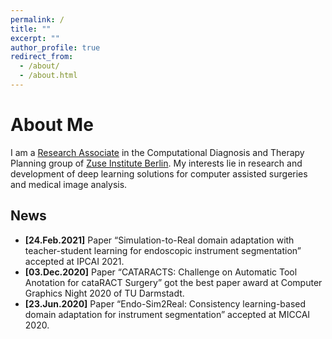 ```yaml
---
permalink: /
title: ""
excerpt: ""
author_profile: true
redirect_from: 
  - /about/
  - /about.html
---
```



# About Me

I am a [Research Associate](https://www.zib.de/members/sahu) in the Computational Diagnosis and Therapy Planning group of [Zuse Institute Berlin](https://www.zib.de/research/solutions-individualized-medicine).
My interests lie in research and development of deep learning solutions for computer assisted surgeries and medical image analysis.


## News

* __[24.Feb.2021]__ Paper “Simulation-to-Real domain adaptation with teacher-student learning for endoscopic instrument segmentation” accepted at IPCAI 2021.
* __[03.Dec.2020]__ Paper “CATARACTS: Challenge on Automatic Tool Anotation for cataRACT Surgery” got the best paper award at Computer Graphics Night 2020
of TU Darmstadt.
* __[23.Jun.2020]__ Paper “Endo-Sim2Real: Consistency learning-based domain adaptation for instrument segmentation” accepted at MICCAI 2020.


<!---
## Facts
-->

